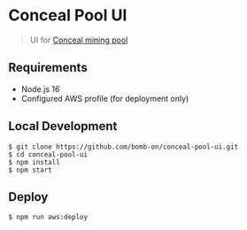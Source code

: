 # Conceal Pool UI

> UI for [Conceal mining pool](https://pool.conceal.network/)

## Requirements

- Node.js 16
- Configured AWS profile (for deployment only)

## Local Development

```shell
$ git clone https://github.com/bomb-on/conceal-pool-ui.git
$ cd conceal-pool-ui
$ npm install
$ npm start
```

## Deploy

```shell
$ npm run aws:deploy
```
